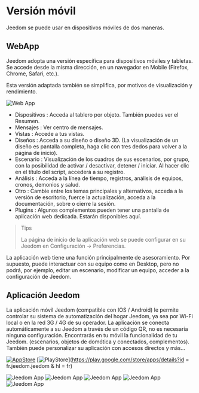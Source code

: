# Versión móvil

Jeedom se puede usar en dispositivos móviles de dos maneras.

## WebApp

Jeedom adopta una versión específica para dispositivos móviles y tabletas. Se accede desde la misma dirección, en un navegador en Mobile (Firefox, Chrome, Safari, etc.).

Esta versión adaptada también se simplifica, por motivos de visualización y rendimiento.

![Web App](images/webApp.png)

- Dispositivos : Acceda al tablero por objeto. También puedes ver el Resumen.
- Mensajes : Ver centro de mensajes.
- Vistas : Accede a tus vistas.
- Diseños : Acceda a su diseño o diseño 3D. (La visualización de un diseño es pantalla completa, haga clic con tres dedos para volver a la página de inicio).
- Escenario : Visualización de los cuadros de sus escenarios, por grupo, con la posibilidad de activar / desactivar, detener / iniciar. Al hacer clic en el título del script, accederá a su registro.
- Análisis : Acceda a la línea de tiempo, registros, análisis de equipos, cronos, demonios y salud.
- Otro : Cambie entre los temas principales y alternativos, acceda a la versión de escritorio, fuerce la actualización, acceda a la documentación, sobre o cierre la sesión.
- Plugins : Algunos complementos pueden tener una pantalla de aplicación web dedicada. Estarán disponibles aquí.

> Tips
>
> La página de inicio de la aplicación web se puede configurar en su Jeedom en Configuración → Preferencias.

La aplicación web tiene una función principalmente de asesoramiento. Por supuesto, puede interactuar con su equipo como en Desktop, pero no podrá, por ejemplo, editar un escenario, modificar un equipo, acceder a la configuración de Jeedom.

## Aplicación Jeedom

La aplicación móvil Jeedom (compatible con IOS / Android) le permite controlar su sistema de automatización del hogar Jeedom, ya sea por Wi-Fi local o en la red 3G / 4G de su operador. La aplicación se conecta automáticamente a su Jeedom a través de un código QR, no es necesaria ninguna configuración. Encontrarás en tu móvil la funcionalidad de tu Jeedom. (escenarios, objetos de domótica y conectados, complementos). También puede personalizar su aplicación con accesos directos y más...

[![AppStore](images/appstore.png)](https://itunes.apple.com/fr/app/jeedom/id1010855094?mt=8)	[![PlayStore](images/googleplay.png)](https://play.google.com/store/apps/details?id = fr.jeedom.jeedom & hl = fr)


![Jeedom App](images/screen322x572-1.jpg) ![Jeedom App](images/screen322x572-2.jpg) ![Jeedom App](images/screen322x572-3.jpg) ![Jeedom App](images/screen322x572-4.jpg) ![Jeedom App](images/screen322x572-5.jpg)


